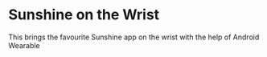 Sunshine on the Wrist
===================================

This brings the favourite Sunshine app on the wrist with the help of Android Wearable

